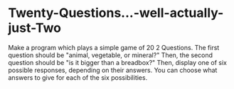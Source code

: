 # Twenty-Questions...-well-actually-just-Two
Make a program which plays a simple game of 20 2 Questions. The first question should be "animal, vegetable, or mineral?" Then, the second question should be "is it bigger than a breadbox?" Then, display one of six possible responses, depending on their answers. You can choose what answers to give for each of the six possibilities.
